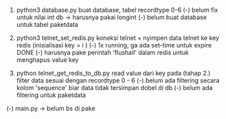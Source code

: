 1. python3 database.py
    buat database, tabel recordtype 0-6
    (-) belum fix untuk nilai int db -> harusnya pakai longint
    (-) belum buat database untuk tabel paketdata

2. python3 telnet_set_redis.py
    koneksi telnet + nyimpen data telnet ke key redis (inisialisasi key = i )
    (-) 1x running, ga ada set-time untuk expire
    DONE (-) harusnya pake perintah 'flushall' dalam redis untuk menghapus value key

3. python telnet_get_redis_to_db.py
    read value dari key pada (tahap 2.) filter data sesuai dengan recordtype 0 - 6
    (-) belum ada filtering secara kolom 'sequence' biar data tidak tersimpan dobel di db
    (-) belum ada filtering untuk paketdata 

(-) main.py -> belum bs di pake

